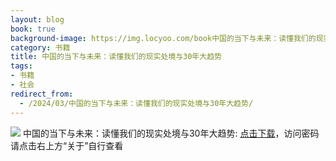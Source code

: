 ```yaml
---
layout: blog
book: true
background-image: https://img.locyoo.com/book中国的当下与未来：读懂我们的现实处境与30年大趋势.jpg
category: 书籍
title: 中国的当下与未来：读懂我们的现实处境与30年大趋势
tags:
- 书籍
- 社会
redirect_from:
  - /2024/03/中国的当下与未来：读懂我们的现实处境与30年大趋势/
---
```

![](https://img.locyoo.com/book中国的当下与未来：读懂我们的现实处境与30年大趋势.jpg)
中国的当下与未来：读懂我们的现实处境与30年大趋势: <a name = "ref1" href="https://url18.ctfile.com/f/50983618-1377644698-74a028?p=3619">点击下载</a>，访问密码请点击右上方“关于”自行查看